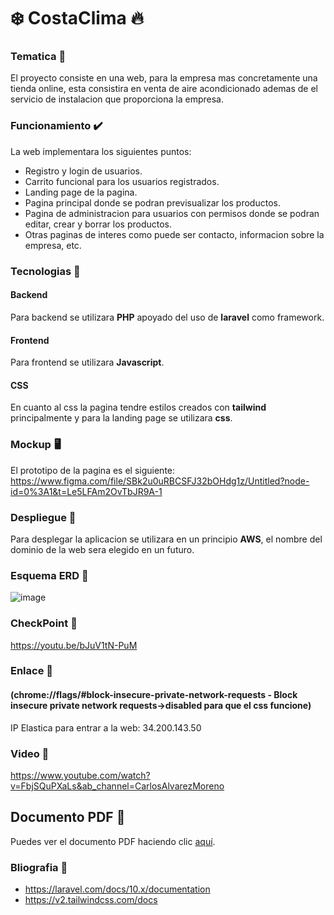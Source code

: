 # ❄️ CostaClima 🔥

### Tematica 🛒 
El proyecto consiste en una web, para la empresa mas concretamente una tienda online, esta consistira en venta de aire acondicionado ademas de el servicio de instalacion que proporciona la empresa.

### Funcionamiento ✔️ 
La web implementara los siguientes puntos:
  * Registro y login de usuarios.
  * Carrito funcional para los usuarios registrados.
  * Landing page de la pagina.
  * Pagina principal donde se podran previsualizar los productos.
  * Pagina de administracion para usuarios con permisos donde se podran editar, crear y borrar los productos.
  * Otras paginas de interes como puede ser contacto, informacion sobre la empresa, etc.

### Tecnologias 🤖

#### Backend

Para backend se utilizara **PHP** apoyado del uso de **laravel** como framework.

#### Frontend 

Para frontend se utilizara **Javascript**.

#### CSS

En cuanto al css la pagina tendre estilos creados con **tailwind** principalmente y para la landing page se utilizara **css**.

### Mockup  🖥️

El prototipo de la pagina es el siguiente: https://www.figma.com/file/SBk2u0uRBCSFJ32bOHdg1z/Untitled?node-id=0%3A1&t=Le5LFAm2OvTbJR9A-1

### Despliegue 🚀 

Para desplegar la aplicacion se utilizara en un principio **AWS**, el nombre del dominio de la web sera elegido en un futuro.

### Esquema ERD 🔑

![image](https://user-images.githubusercontent.com/123629136/230794096-8d3fa160-3986-42e8-a9db-b9e223c28ddd.png)

### CheckPoint 🚩
https://youtu.be/bJuV1tN-PuM

### Enlace 🔗
#### (chrome://flags/#block-insecure-private-network-requests - Block insecure private network requests->disabled para que el css funcione)
IP Elastica para entrar a la web: 34.200.143.50

### Video 📼
https://www.youtube.com/watch?v=FbjSQuPXaLs&ab_channel=CarlosAlvarezMoreno

## Documento PDF 📑

Puedes ver el documento PDF haciendo clic [aquí](CostaClima.pdf).

### Bliografia 📒
* https://laravel.com/docs/10.x/documentation
* https://v2.tailwindcss.com/docs
